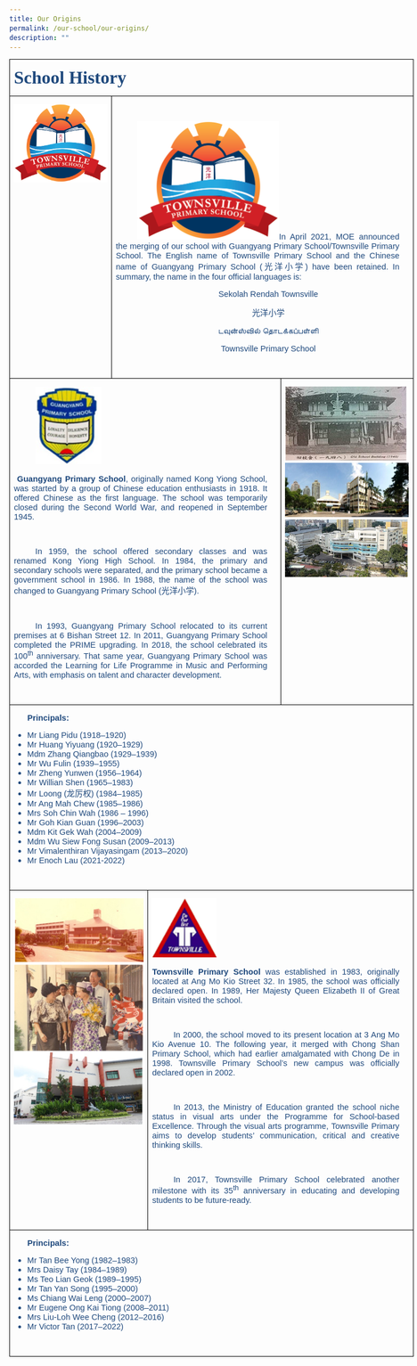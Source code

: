 ```yaml
---
title: Our Origins
permalink: /our-school/our-origins/
description: ""
---
```

<table style="width:544.25pt;border-collapse:collapse;border:none;mso-border-alt:
 solid windowtext .5pt;mso-yfti-tbllook:1184;mso-padding-alt:0in 5.4pt 0in 5.4pt" width="726" cellpadding="0" cellspacing="0" border="1" class="MsoTableGrid"><tbody><tr style="mso-yfti-irow:0;mso-yfti-firstrow:yes;height:40.0pt"><td style="width:544.25pt;border:solid windowtext 1.0pt;
  mso-border-alt:solid windowtext .5pt;padding:0in 5.4pt 0in 5.4pt;height:40.0pt" colspan="4" width="726"><p class="MsoNormal"><b><span style="font-size:24.0pt;font-family:&quot;Modern Love&quot;;
  color:#1F497D;mso-ansi-language:EN-US">School History</span></b><b><span style="font-size:14.0pt;font-family:&quot;Modern Love&quot;;color:#1F497D;mso-ansi-language:
  EN-US"></span></b></p></td></tr><tr style="mso-yfti-irow:1"><td style="width:125.75pt;border:solid windowtext 1.0pt;
  border-top:none;mso-border-top-alt:solid windowtext .5pt;mso-border-alt:solid windowtext .5pt;
  padding:0in 5.4pt 0in 5.4pt" valign="top" width="168"><p class="MsoNormal"><img src="/images/TVPS%20confirmed%20logo-01.png"><span style="font-family:&quot;Calibri&quot;,sans-serif" lang="EN-SG"></span></p></td><td style="width:418.5pt;border-top:none;
  border-left:none;border-bottom:solid windowtext 1.0pt;border-right:solid windowtext 1.0pt;
  mso-border-top-alt:solid windowtext .5pt;mso-border-left-alt:solid windowtext .5pt;
  mso-border-alt:solid windowtext .5pt;padding:0in 5.4pt 0in 5.4pt" valign="top" colspan="3" width="558"><p class="MsoNormal"><b><span style="font-size:11.0pt;font-family:&quot;Calibri&quot;,sans-serif;
  color:#1F497D;mso-ansi-language:EN-US">&nbsp;</span></b></p><p style="margin-right:12.8pt;text-align:justify;text-justify:
  inter-ideograph;text-indent:.4in" class="MsoNormal"><span style="font-size:11.0pt;font-family:
  &quot;Calibri&quot;,sans-serif;color:#1F497D;mso-ansi-language:EN-US"><img src="/images/TVPS%20confirmed%20logo-01.png" style ="width:50%">In April 2021, MOE announced the merging of our school with Guangyang Primary School/Townsville Primary School. The English name of Townsville Primary School and the Chinese name of Guangyang Primary School (</span><span style="font-size:11.0pt;font-family:DengXian;mso-ascii-font-family:
  Calibri;mso-fareast-theme-font:minor-fareast;mso-hansi-font-family:Calibri;
  mso-bidi-font-family:Calibri;color:#1F497D;mso-ansi-language:EN-US" lang="ZH-CN">光洋小学</span><span style="font-size:11.0pt;font-family:&quot;Calibri&quot;,sans-serif;color:#1F497D;
  mso-ansi-language:EN-US">) have been retained. In summary, the name in the four official languages is:</span></p><p style="margin-right:12.8pt;text-align:center;
  text-indent:.4in" align="center" class="MsoNormal"><span style="font-size:11.0pt;font-family:&quot;Calibri&quot;,sans-serif;
  color:#1F497D" lang="EN-SG">Sekolah Rendah Townsville</span></p><p style="margin-right:12.8pt;text-align:center;
  text-indent:.4in" align="center" class="MsoNormal"><span style="font-size:11.0pt;font-family:DengXian;
  mso-ascii-font-family:Calibri;mso-fareast-theme-font:minor-fareast;
  mso-hansi-font-family:Calibri;mso-bidi-font-family:Calibri;color:#1F497D" lang="ZH-CN">光洋小学</span><span style="font-size:11.0pt;font-family:&quot;Calibri&quot;,sans-serif;
  color:#1F497D" lang="EN-SG"></span></p><p style="margin-right:12.8pt;text-align:center;
  text-indent:.4in" align="center" class="MsoNormal"><span style="font-size:11.0pt;font-family:&quot;Nirmala UI&quot;,sans-serif;
  color:#1F497D" lang="EN-SG">டவுன்ஸ்வில்</span><span style="font-size:11.0pt;
  font-family:&quot;Calibri&quot;,sans-serif;color:#1F497D" lang="EN-SG"> </span><span style="font-size:11.0pt;font-family:&quot;Nirmala UI&quot;,sans-serif;color:#1F497D" lang="EN-SG">தொடக்கப்பள்ளி</span><span style="font-size:11.0pt;font-family:&quot;Calibri&quot;,sans-serif;
  color:#1F497D" lang="EN-SG"></span></p><p style="margin-right:12.8pt;text-align:center;
  text-indent:.4in" align="center" class="MsoNormal"><span style="font-size:11.0pt;font-family:&quot;Calibri&quot;,sans-serif;
  color:#1F497D" lang="EN-SG">Townsville Primary School</span></p><p style="text-align:justify;text-justify:inter-ideograph;
  text-indent:.4in" class="MsoNormal"><span style="font-size:11.0pt;font-family:&quot;Calibri&quot;,sans-serif;
  color:#1F497D;mso-ansi-language:EN-US">&nbsp;</span></p></td></tr><tr style="mso-yfti-irow:2;height:256.9pt"><td style="width:377.75pt;border:solid windowtext 1.0pt;
  border-top:none;mso-border-top-alt:solid windowtext .5pt;mso-border-alt:solid windowtext .5pt;
  padding:0in 5.4pt 0in 5.4pt;height:256.9pt" valign="top" colspan="3" width="504"><p style="text-align:justify;text-justify:inter-ideograph;
  text-indent:.4in" class="MsoNormal"><img src="/images/Origin%20&amp;%20Ethos/GYPS%20Original.png" style="width:25%" ><span style="font-size:11.0pt;
  font-family:&quot;Calibri&quot;,sans-serif;color:#1F497D;mso-ansi-language:EN-US"></span></p><p style="margin-right:12.75pt;text-align:justify;text-justify:
  inter-ideograph" class="MsoNormal"><b><span style="font-size:11.0pt;font-family:&quot;Calibri&quot;,sans-serif;
  color:#1F497D;mso-ansi-language:EN-US"><span style="mso-spacerun:yes">&nbsp;</span>Guangyang Primary School</span></b><span style="font-size:11.0pt;font-family:&quot;Calibri&quot;,sans-serif;color:#1F497D;
  mso-ansi-language:EN-US">, originally named Kong Yiong School, was started by a group of Chinese education enthusiasts in 1918. It offered Chinese as the first language. The school was temporarily closed during the Second World War, and reopened in September 1945.</span></p><p style="margin-right:12.75pt;text-align:justify;text-justify:
  inter-ideograph;text-indent:.4in" class="MsoNormal"><span style="font-size:11.0pt;font-family:
  &quot;Calibri&quot;,sans-serif;color:#1F497D;mso-ansi-language:EN-US">&nbsp;</span></p><p style="margin-right:12.75pt;text-align:justify;text-justify:
  inter-ideograph;text-indent:.4in" class="MsoNormal"><span style="font-size:11.0pt;font-family:
  &quot;Calibri&quot;,sans-serif;color:#1F497D;mso-ansi-language:EN-US">In 1959, the school offered secondary classes and was renamed Kong Yiong High School. In 1984, the primary and secondary schools were separated, and the primary school became a government school in 1986. In 1988, the name of the school was changed to Guangyang Primary School (</span><span style="font-size:11.0pt;font-family:DengXian;mso-ascii-font-family:Calibri;
  mso-fareast-theme-font:minor-fareast;mso-hansi-font-family:Calibri;
  mso-bidi-font-family:Calibri;color:#1F497D;mso-ansi-language:EN-US" lang="ZH-CN">光洋小学</span><span style="font-size:11.0pt;font-family:&quot;Calibri&quot;,sans-serif;color:#1F497D;
  mso-ansi-language:EN-US">).&nbsp;</span></p><p style="margin-right:12.75pt;text-align:justify;text-justify:
  inter-ideograph;text-indent:.4in" class="MsoNormal"><span style="font-size:11.0pt;font-family:
  &quot;Calibri&quot;,sans-serif;color:#1F497D;mso-ansi-language:EN-US">&nbsp;</span></p><p style="margin-right:12.75pt;text-align:justify;text-justify:
  inter-ideograph;text-indent:.4in" class="MsoNormal"><span style="font-size:11.0pt;font-family:
  &quot;Calibri&quot;,sans-serif;color:#1F497D;mso-ansi-language:EN-US">In 1993, Guangyang Primary School relocated to its current premises at 6 Bishan Street 12. In 2011, Guangyang Primary School completed the PRIME upgrading. In 2018, the school celebrated its 100<sup>th</sup> anniversary. That same year, Guangyang Primary School was accorded the Learning for Life Programme in Music and Performing Arts, with emphasis on talent and character development.</span></p><p style="text-align:justify;text-justify:inter-ideograph" class="MsoNormal"><span style="font-size:11.0pt;font-family:&quot;Calibri&quot;,sans-serif;color:#1F497D;
  mso-ansi-language:EN-US">&nbsp;</span></p></td><td style="width:166.5pt;border-top:none;border-left:
  none;border-bottom:solid windowtext 1.0pt;border-right:solid windowtext 1.0pt;
  mso-border-top-alt:solid windowtext .5pt;mso-border-left-alt:solid windowtext .5pt;
  mso-border-alt:solid windowtext .5pt;padding:0in 5.4pt 0in 5.4pt;height:256.9pt" valign="top" width="222"><p class="MsoNormal"><img src="/images/Origin%20&%20Ethos/GYPS%20pics.png" 
><span style="font-family:&quot;Calibri&quot;,sans-serif" lang="EN-SG"></span></p></td></tr><tr style="mso-yfti-irow:3;height:215.5pt"><td style="width:544.25pt;border:solid windowtext 1.0pt;
  border-top:none;mso-border-top-alt:solid windowtext .5pt;mso-border-alt:solid windowtext .5pt;
  padding:0in 5.4pt 0in 5.4pt;height:215.5pt" valign="top" colspan="4" width="726"><p style="margin-left:.25in;text-align:justify;text-justify:
  inter-ideograph" class="MsoNormal"><b><span style="font-size:11.0pt;font-family:&quot;Calibri&quot;,sans-serif;
  color:#1F497D;mso-ansi-language:EN-US">Principals:</span></b></p><ul type="disc" style="margin-top:0in"><li style="color:#1F497D;text-align:justify;text-justify:
       inter-ideograph;mso-list:l0 level1 lfo1;tab-stops:list .5in" class="MsoNormal"><span style="font-size:11.0pt;font-family:&quot;Calibri&quot;,sans-serif;mso-ansi-language:
       EN-US">Mr Liang Pidu (1918–1920)</span></li><li style="color:#1F497D;text-align:justify;text-justify:
       inter-ideograph;mso-list:l0 level1 lfo1;tab-stops:list .5in" class="MsoNormal"><span style="font-size:11.0pt;font-family:&quot;Calibri&quot;,sans-serif;mso-ansi-language:
       EN-US">Mr Huang Yiyuang (1920–1929)</span></li><li style="color:#1F497D;text-align:justify;text-justify:
       inter-ideograph;mso-list:l0 level1 lfo1;tab-stops:list .5in" class="MsoNormal"><span style="font-size:11.0pt;font-family:&quot;Calibri&quot;,sans-serif;mso-ansi-language:
       EN-US">Mdm Zhang Qiangbao (1929–1939)</span></li><li style="color:#1F497D;text-align:justify;text-justify:
       inter-ideograph;mso-list:l0 level1 lfo1;tab-stops:list .5in" class="MsoNormal"><span style="font-size:11.0pt;font-family:&quot;Calibri&quot;,sans-serif;mso-ansi-language:
       EN-US">Mr Wu Fulin (1939–1955)</span></li><li style="color:#1F497D;text-align:justify;text-justify:
       inter-ideograph;mso-list:l0 level1 lfo1;tab-stops:list .5in" class="MsoNormal"><span style="font-size:11.0pt;font-family:&quot;Calibri&quot;,sans-serif;mso-ansi-language:
       EN-US">Mr Zheng Yunwen (1956–1964)</span></li><li style="color:#1F497D;text-align:justify;text-justify:
       inter-ideograph;mso-list:l0 level1 lfo1;tab-stops:list .5in" class="MsoNormal"><span style="font-size:11.0pt;font-family:&quot;Calibri&quot;,sans-serif;mso-ansi-language:
       EN-US">Mr Willian Shen (1965–1983)</span></li><li style="color:#1F497D;text-align:justify;text-justify:
       inter-ideograph;mso-list:l0 level1 lfo1;tab-stops:list .5in" class="MsoNormal"><span style="font-size:11.0pt;font-family:&quot;Calibri&quot;,sans-serif;mso-ansi-language:
       EN-US">Mr Loong (</span><span style="font-size:11.0pt;
       font-family:DengXian;mso-ascii-font-family:Calibri;mso-fareast-theme-font:
       minor-fareast;mso-hansi-font-family:Calibri;mso-bidi-font-family:Calibri;
       mso-ansi-language:EN-US" lang="ZH-CN">龙厉权</span><span style="font-size:11.0pt;
       font-family:&quot;Calibri&quot;,sans-serif;mso-ansi-language:EN-US">) (1984–1985)</span></li><li style="color:#1F497D;text-align:justify;text-justify:
       inter-ideograph;mso-list:l0 level1 lfo1;tab-stops:list .5in" class="MsoNormal"><span style="font-size:11.0pt;font-family:&quot;Calibri&quot;,sans-serif;mso-ansi-language:
       EN-US">Mr Ang Mah Chew (1985–1986)</span></li><li style="color:#1F497D;text-align:justify;text-justify:
       inter-ideograph;mso-list:l0 level1 lfo1;tab-stops:list .5in" class="MsoNormal"><span style="font-size:11.0pt;font-family:&quot;Calibri&quot;,sans-serif;mso-ansi-language:
       EN-US">Mrs Soh Chin Wah (1986 – 1996)</span></li><li style="color:#1F497D;text-align:justify;text-justify:
       inter-ideograph;mso-list:l0 level1 lfo1;tab-stops:list .5in" class="MsoNormal"><span style="font-size:11.0pt;font-family:&quot;Calibri&quot;,sans-serif;mso-ansi-language:
       EN-US">Mr Goh Kian Guan (1996–2003)</span></li><li style="color:#1F497D;text-align:justify;text-justify:
       inter-ideograph;mso-list:l0 level1 lfo1;tab-stops:list .5in" class="MsoNormal"><span style="font-size:11.0pt;font-family:&quot;Calibri&quot;,sans-serif;mso-ansi-language:
       EN-US">Mdm Kit Gek Wah (2004–2009)</span></li><li style="color:#1F497D;text-align:justify;text-justify:
       inter-ideograph;mso-list:l0 level1 lfo1;tab-stops:list .5in" class="MsoNormal"><span style="font-size:11.0pt;font-family:&quot;Calibri&quot;,sans-serif;mso-ansi-language:
       EN-US">Mdm Wu Siew Fong Susan (2009–2013)</span></li><li style="color:#1F497D;text-align:justify;text-justify:
       inter-ideograph;mso-list:l0 level1 lfo1;tab-stops:list .5in" class="MsoNormal"><span style="font-size:11.0pt;font-family:&quot;Calibri&quot;,sans-serif;mso-ansi-language:
       EN-US">Mr Vimalenthiran Vijayasingam (2013–2020)</span></li><li style="color:#1F497D;text-align:justify;text-justify:
       inter-ideograph;mso-list:l0 level1 lfo1;tab-stops:list .5in" class="MsoNormal"><span style="font-size:11.0pt;font-family:&quot;Calibri&quot;,sans-serif;mso-ansi-language:
       EN-US">Mr Enoch Lau (2021-2022)</span></li></ul><p class="MsoNormal"><span style="font-family:&quot;Calibri&quot;,sans-serif;
  mso-no-proof:yes" lang="EN-SG">&nbsp;</span></p></td></tr><tr style="mso-yfti-irow:4"><td style="width:179.75pt;border:solid windowtext 1.0pt;
  border-top:none;mso-border-top-alt:solid windowtext .5pt;mso-border-alt:solid windowtext .5pt;
  padding:0in 5.4pt 0in 5.4pt" valign="top" colspan="2" width="240"><p style="text-align:justify;text-justify:inter-ideograph" class="MsoNormal"><img src="/images/Origin%20&%20Ethos/TVPS%20pics.png" ><span style="font-size:11.0pt;font-family:&quot;Calibri&quot;,sans-serif;color:#1F497D;
  mso-ansi-language:EN-US"></span></p></td><td style="width:364.5pt;border-top:none;
  border-left:none;border-bottom:solid windowtext 1.0pt;border-right:solid windowtext 1.0pt;
  mso-border-top-alt:solid windowtext .5pt;mso-border-left-alt:solid windowtext .5pt;
  mso-border-alt:solid windowtext .5pt;padding:0in 5.4pt 0in 5.4pt" valign="top" colspan="2" width="486"><p class="MsoNormal"><img src="/images/Origin%20&%20Ethos/TVPS%20Original.png" style="width:25%"><span style="font-family:&quot;Calibri&quot;,sans-serif;mso-no-proof:yes" lang="EN-SG"><span style="mso-spacerun:yes">&nbsp;</span></span></p><p style="margin-right:12.8pt;text-align:justify;text-justify:
  inter-ideograph" class="MsoNormal"><b><span style="font-size:11.0pt;font-family:&quot;Calibri&quot;,sans-serif;
  color:#1F497D;mso-ansi-language:EN-US">Townsville Primary School</span></b><span style="font-size:11.0pt;font-family:&quot;Calibri&quot;,sans-serif;color:#1F497D;
  mso-ansi-language:EN-US"> was established in 1983, originally located at Ang Mo Kio Street 32. In 1985, the school was officially declared open. In 1989, Her Majesty Queen Elizabeth II of Great Britain visited the school.</span></p><p style="text-align:justify;text-justify:inter-ideograph;
  text-indent:.4in" class="MsoNormal"><span style="font-size:11.0pt;font-family:&quot;Calibri&quot;,sans-serif;
  color:#1F497D;mso-ansi-language:EN-US">&nbsp;</span></p><p style="margin-right:12.8pt;text-align:justify;text-justify:
  inter-ideograph;text-indent:.4in" class="MsoNormal"><span style="font-size:11.0pt;font-family:
  &quot;Calibri&quot;,sans-serif;color:#1F497D;mso-ansi-language:EN-US">In 2000, the school moved to its present location at 3 Ang Mo Kio Avenue 10. The following year, it merged with Chong Shan Primary School, which had earlier amalgamated with Chong De in 1998. Townsville Primary School’s new campus was officially declared open in 2002.</span></p><p style="margin-right:12.8pt;text-align:justify;text-justify:
  inter-ideograph;text-indent:.4in" class="MsoNormal"><span style="font-size:11.0pt;font-family:
  &quot;Calibri&quot;,sans-serif;color:#1F497D;mso-ansi-language:EN-US">&nbsp;</span></p><p style="margin-right:12.8pt;text-align:justify;text-justify:
  inter-ideograph;text-indent:.4in" class="MsoNormal"><span style="font-size:11.0pt;font-family:
  &quot;Calibri&quot;,sans-serif;color:#1F497D;mso-ansi-language:EN-US">In 2013, the Ministry of Education granted the school niche status in visual arts under the Programme for School-based Excellence. Through the visual arts programme, Townsville Primary aims to develop students’ communication, critical and creative thinking skills.</span></p><p style="margin-right:12.8pt;text-align:justify;text-justify:
  inter-ideograph;text-indent:.4in" class="MsoNormal"><span style="font-size:11.0pt;font-family:
  &quot;Calibri&quot;,sans-serif;color:#1F497D;mso-ansi-language:EN-US">&nbsp;</span></p><p style="margin-right:12.8pt;text-align:justify;text-justify:
  inter-ideograph;text-indent:.4in" class="MsoNormal"><span style="font-size:11.0pt;font-family:
  &quot;Calibri&quot;,sans-serif;color:#1F497D;mso-ansi-language:EN-US">In 2017, Townsville Primary School celebrated another milestone with its 35<sup>th</sup> anniversary in educating and developing students to be future-ready.</span></p><p style="text-align:justify;text-justify:inter-ideograph" class="MsoNormal"><span style="font-family:&quot;Calibri&quot;,sans-serif;mso-ansi-language:EN-US">&nbsp;</span></p></td></tr><tr style="mso-yfti-irow:5;mso-yfti-lastrow:yes"><td style="width:544.25pt;border:solid windowtext 1.0pt;
  border-top:none;mso-border-top-alt:solid windowtext .5pt;mso-border-alt:solid windowtext .5pt;
  padding:0in 5.4pt 0in 5.4pt" valign="top" colspan="4" width="726"><p style="margin-left:.25in;text-align:justify;text-justify:
  inter-ideograph" class="MsoNormal"><b><span style="font-size:11.0pt;font-family:&quot;Calibri&quot;,sans-serif;
  color:#1F497D;mso-ansi-language:EN-US">Principals:</span></b></p><ul type="disc" style="margin-top:0in"><li style="color:#1F497D;text-align:justify;text-justify:
       inter-ideograph;mso-list:l0 level1 lfo1;tab-stops:list .5in" class="MsoNormal"><span style="font-size:11.0pt;font-family:&quot;Calibri&quot;,sans-serif;mso-ansi-language:
       EN-US">Mr Tan Bee Yong (1982–1983)</span></li><li style="color:#1F497D;text-align:justify;text-justify:
       inter-ideograph;mso-list:l0 level1 lfo1;tab-stops:list .5in" class="MsoNormal"><span style="font-size:11.0pt;font-family:&quot;Calibri&quot;,sans-serif;mso-ansi-language:
       EN-US">Mrs Daisy Tay (1984–1989)</span></li><li style="color:#1F497D;text-align:justify;text-justify:
       inter-ideograph;mso-list:l0 level1 lfo1;tab-stops:list .5in" class="MsoNormal"><span style="font-size:11.0pt;font-family:&quot;Calibri&quot;,sans-serif;mso-ansi-language:
       EN-US">Ms Teo Lian Geok (1989–1995)</span></li><li style="color:#1F497D;text-align:justify;text-justify:
       inter-ideograph;mso-list:l0 level1 lfo1;tab-stops:list .5in" class="MsoNormal"><span style="font-size:11.0pt;font-family:&quot;Calibri&quot;,sans-serif;mso-ansi-language:
       EN-US">Mr Tan Yan Song (1995–2000)</span></li><li style="color:#1F497D;text-align:justify;text-justify:
       inter-ideograph;mso-list:l0 level1 lfo1;tab-stops:list .5in" class="MsoNormal"><span style="font-size:11.0pt;font-family:&quot;Calibri&quot;,sans-serif;mso-ansi-language:
       EN-US">Ms Chiang Wai Leng (2000–2007)</span></li><li style="color:#1F497D;text-align:justify;text-justify:
       inter-ideograph;mso-list:l0 level1 lfo1;tab-stops:list .5in" class="MsoNormal"><span style="font-size:11.0pt;font-family:&quot;Calibri&quot;,sans-serif;mso-ansi-language:
       EN-US">Mr Eugene Ong Kai Tiong (2008–2011)</span></li><li style="color:#1F497D;text-align:justify;text-justify:
       inter-ideograph;mso-list:l0 level1 lfo1;tab-stops:list .5in" class="MsoNormal"><span style="font-size:11.0pt;font-family:&quot;Calibri&quot;,sans-serif;mso-ansi-language:
       EN-US">Mrs Liu-Loh Wee Cheng (2012–2016)</span></li><li style="color:#1F497D;text-align:justify;text-justify:
       inter-ideograph;mso-list:l0 level1 lfo1;tab-stops:list .5in" class="MsoNormal"><span style="font-size:11.0pt;font-family:&quot;Calibri&quot;,sans-serif;mso-ansi-language:
       EN-US">Mr Victor Tan (2017–2022)</span></li></ul><p style="text-align:justify;text-justify:inter-ideograph" class="MsoNormal"><span style="font-family:&quot;Calibri&quot;,sans-serif" lang="EN-SG">&nbsp;</span></p></td></tr></tbody></table>